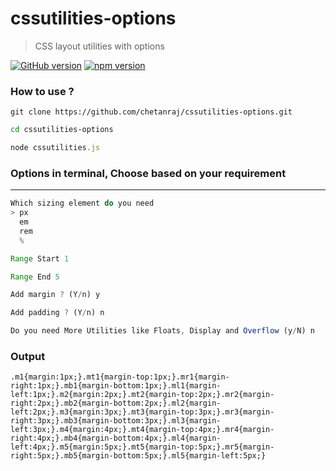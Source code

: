 # cssutilities-options

> CSS layout utilities with options

[![GitHub version](https://badge.fury.io/gh/chetanraj%2Fcssutilities-options.svg)](https://badge.fury.io/gh/chetanraj%2Fcssutilities-options) [![npm version](https://badge.fury.io/js/cssutilities-options.svg)](https://badge.fury.io/js/cssutilities-options)

### How to use ?

```
git clone https://github.com/chetanraj/cssutilities-options.git
```

```bash
cd cssutilities-options
```

```js
node cssutilities.js 
```

### Options in terminal, Choose based on your requirement
---

```js
Which sizing element do you need
> px
  em
  rem
  %

Range Start 1

Range End 5

Add margin ? (Y/n) y

Add padding ? (Y/n) n

Do you need More Utilities like Floats, Display and Overflow (y/N) n

```

### Output

```
.m1{margin:1px;}.mt1{margin-top:1px;}.mr1{margin-right:1px;}.mb1{margin-bottom:1px;}.ml1{margin-left:1px;}.m2{margin:2px;}.mt2{margin-top:2px;}.mr2{margin-right:2px;}.mb2{margin-bottom:2px;}.ml2{margin-left:2px;}.m3{margin:3px;}.mt3{margin-top:3px;}.mr3{margin-right:3px;}.mb3{margin-bottom:3px;}.ml3{margin-left:3px;}.m4{margin:4px;}.mt4{margin-top:4px;}.mr4{margin-right:4px;}.mb4{margin-bottom:4px;}.ml4{margin-left:4px;}.m5{margin:5px;}.mt5{margin-top:5px;}.mr5{margin-right:5px;}.mb5{margin-bottom:5px;}.ml5{margin-left:5px;}
```